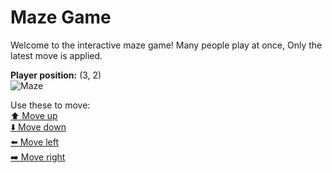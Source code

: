 # Maze Game  
Welcome to the interactive maze game! Many people play at once, Only the latest move is applied.

**Player position:** (3, 2)  
![Maze](https://github-maze-game.vercel.app/images/pos_3_2.png?t=1760620698665)

Use these to move:  
[⬆️ Move up](https://github-maze-game.vercel.app/move/3_2_w)  
[⬇️ Move down](https://github-maze-game.vercel.app/move/3_2_s)  
[⬅️ Move left](https://github-maze-game.vercel.app/move/3_2_a)  
[➡️ Move right](https://github-maze-game.vercel.app/move/3_2_d)
